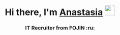<h1 align="center">Hi there, I'm <a href="https://vk.com/anastasia_titova.fojin/" target="_blank">Anastasia</a> 
<img src="https://github.com/blackcater/blackcater/raw/main/images/Hi.gif" height="32"/></h1>

<h3 align="center">IT Recruiter from FOJIN :ru: </h3>
